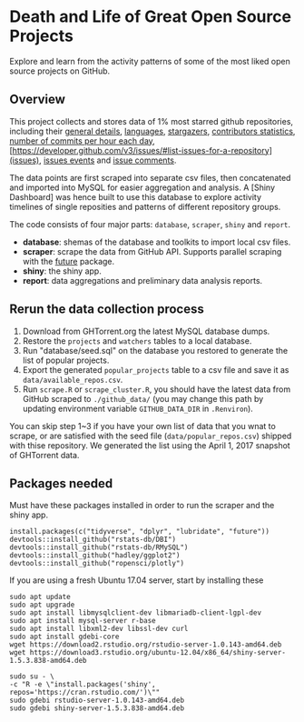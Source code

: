 # Death and Life of Great Open Source Projects

Explore and learn from the activity patterns of some of the most liked open source projects on GitHub.

## Overview

This project collects and stores data of 1% most starred github repositories, including their [general details](https://developer.github.com/v3/repos/#get), [languages](https://developer.github.com/v3/repos/#list-languages), [stargazers](https://developer.github.com/v3/activity/starring/#list-stargazers), [contributors statistics](https://developer.github.com/v3/repos/statistics/#get-contributors-list-with-additions-deletions-and-commit-counts),
[number of commits per hour each day](https://developer.github.com/v3/repos/statistics/#get-the-number-of-commits-per-hour-in-each-day), [https://developer.github.com/v3/issues/#list-issues-for-a-repository](issues), [issues events](https://developer.github.com/v3/issues/events/#list-events-for-an-issue) and [issue comments](https://developer.github.com/v3/issues/comments/#list-comments-on-an-issue).

The data points are first scraped into separate csv files, then concatenated and imported into MySQL for easier aggregation and analysis. A [Shiny Dashboard] was hence built to use this database to explore activity timelines of single reposities and patterns of different repository groups.

The code consists of four major parts: `database`, `scraper`, `shiny` and `report`.

- **database**: shemas of the database and toolkits to import local csv files.
- **scraper**: scrape the data from GitHub API. Supports parallel scraping with the [future](https://github.com/HenrikBengtsson/future) package.
- **shiny**: the shiny app.
- **report**: data aggregations and preliminary data analysis reports.

## Rerun the data collection process

1. Download from GHTorrent.org the latest MySQL database dumps.
2. Restore the `projects` and `watchers` tables to a local database.
3. Run "database/seed.sql" on the database you restored to generate the list of popular projects.
4. Export the generated `popular_projects` table to a csv file and save it as `data/available_repos.csv`.
5. Run `scrape.R` or `scrape_cluster.R`, you should have the latest data from GitHub scraped to `./github_data/` (you may change this path by updating environment variable `GITHUB_DATA_DIR` in `.Renviron`).

You can skip step 1~3 if you have your own list of data that you wnat to scrape, or are satisfied with the seed file (`data/popular_repos.csv`) shipped with thise repository. We generated the list using the April 1, 2017 snapshot of GHTorrent data.


## Packages needed

Must have these packages installed in order to run the scraper and the shiny app.

```
install.packages(c("tidyverse", "dplyr", "lubridate", "future"))
devtools::install_github("rstats-db/DBI")
devtools::install_github("rstats-db/RMySQL")
devtools::install_github("hadley/ggplot2")
devtools::install_github("ropensci/plotly")
```

If you are using a fresh Ubuntu 17.04 server, start by installing these 

```
sudo apt update
sudo apt upgrade
sudo apt install libmysqlclient-dev libmariadb-client-lgpl-dev
sudo apt install mysql-server r-base
sudo apt install libxml2-dev libssl-dev curl
sudo apt install gdebi-core
wget https://download2.rstudio.org/rstudio-server-1.0.143-amd64.deb
wget https://download3.rstudio.org/ubuntu-12.04/x86_64/shiny-server-1.5.3.838-amd64.deb

sudo su - \
-c "R -e \"install.packages('shiny', repos='https://cran.rstudio.com/')\""
sudo gdebi rstudio-server-1.0.143-amd64.deb
sudo gdebi shiny-server-1.5.3.838-amd64.deb
```

